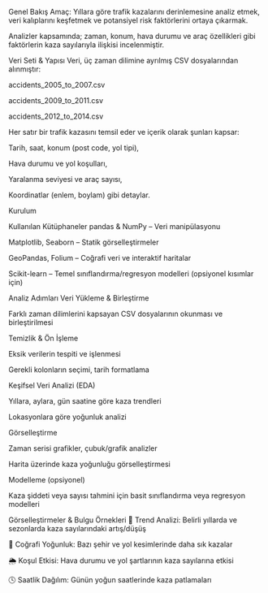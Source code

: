 Genel Bakış
Amaç: Yıllara göre trafik kazalarını derinlemesine analiz etmek, veri kalıplarını keşfetmek ve potansiyel risk faktörlerini ortaya çıkarmak.

Analizler kapsamında; zaman, konum, hava durumu ve araç özellikleri gibi faktörlerin kaza sayılarıyla ilişkisi incelenmiştir.

Veri Seti & Yapısı
Veri, üç zaman dilimine ayrılmış CSV dosyalarından alınmıştır:

accidents_2005_to_2007.csv

accidents_2009_to_2011.csv

accidents_2012_to_2014.csv

Her satır bir trafik kazasını temsil eder ve içerik olarak şunları kapsar:

Tarih, saat, konum (post code, yol tipi),

Hava durumu ve yol koşulları,

Yaralanma seviyesi ve araç sayısı,

Koordinatlar (enlem, boylam) gibi detaylar.

Kurulum



Kullanılan Kütüphaneler
pandas & NumPy – Veri manipülasyonu

Matplotlib, Seaborn – Statik görselleştirmeler

GeoPandas, Folium – Coğrafi veri ve interaktif haritalar

Scikit-learn – Temel sınıflandırma/regresyon modelleri (opsiyonel kısımlar için)

Analiz Adımları
Veri Yükleme & Birleştirme

Farklı zaman dilimlerini kapsayan CSV dosyalarının okunması ve birleştirilmesi

Temizlik & Ön İşleme

Eksik verilerin tespiti ve işlenmesi

Gerekli kolonların seçimi, tarih formatlama

Keşifsel Veri Analizi (EDA)

Yıllara, aylara, gün saatine göre kaza trendleri

Lokasyonlara göre yoğunluk analizi

Görselleştirme

Zaman serisi grafikler, çubuk/grafik analizler

Harita üzerinde kaza yoğunluğu görselleştirmesi

Modelleme (opsiyonel)

Kaza şiddeti veya sayısı tahmini için basit sınıflandırma veya regresyon modelleri

Görselleştirmeler & Bulgu Örnekleri
📅 Trend Analizi: Belirli yıllarda ve sezonlarda kaza sayılarındaki artış/düşüş

📍 Coğrafi Yoğunluk: Bazı şehir ve yol kesimlerinde daha sık kazalar

🌦 Koşul Etkisi: Hava durumu ve yol şartlarının kaza sayılarına etkisi

🕓 Saatlik Dağılım: Günün yoğun saatlerinde kaza patlamaları


